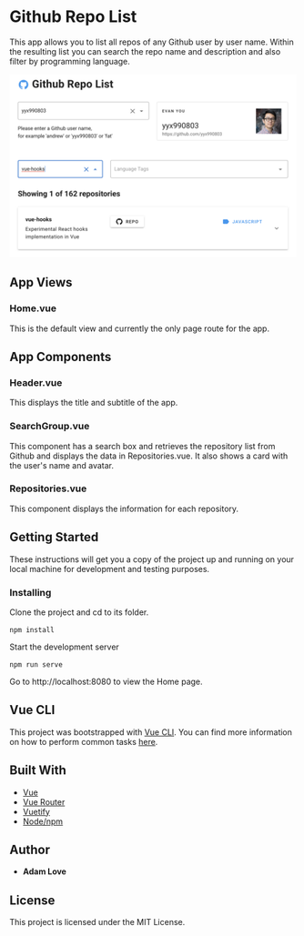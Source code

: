 # Github Repo List

This app allows you to list all repos of any Github user by user name. Within the resulting list you can search the repo name and description and also filter by programming language.

![Alt text](app.png?raw=true 'App')

## App Views

### Home.vue

This is the default view and currently the only page route for the app.

## App Components

### Header.vue

This displays the title and subtitle of the app.

### SearchGroup.vue

This component has a search box and retrieves the repository list from Github and displays the data in Repositories.vue. It also shows a card with the user's name and avatar.

### Repositories.vue

This component displays the information for each repository.

## Getting Started

These instructions will get you a copy of the project up and running on your local machine for development and testing purposes.

### Installing

Clone the project and cd to its folder.

```
npm install
```

Start the development server

```
npm run serve
```

Go to http://localhost:8080 to view the Home page.

## Vue CLI

This project was bootstrapped with [Vue CLI](https://github.com/vuejs/vue-cli). You can find more information on how to perform common tasks [here](https://cli.vuejs.org/).

## Built With

- [Vue](https://github.com/vuejs/vue)
- [Vue Router](https://github.com/vuejs/vue-router)
- [Vuetify](https://github.com/vuetifyjs/vuetify)
- [Node/npm](https://github.com/nodejs/node)

## Author

- **Adam Love**

## License

This project is licensed under the MIT License.
